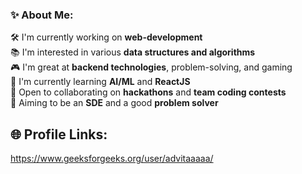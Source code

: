 ### ✨ About Me:

🛠️ I'm currently working on **web-development**  
📚 I'm interested in various **data structures and algorithms**  
🎮 I'm great at **backend technologies**, problem-solving, and gaming  
🤖 I'm currently learning **AI/ML** and **ReactJS**  
🤝 Open to collaborating on **hackathons** and **team coding contests**  
🚀 Aiming to be an **SDE** and a good **problem solver**

## 🌐 Profile Links:

https://www.geeksforgeeks.org/user/advitaaaaa/
